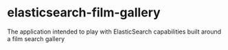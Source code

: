 # elasticsearch-film-gallery
The application intended to play with ElasticSearch capabilities built around a film search gallery
